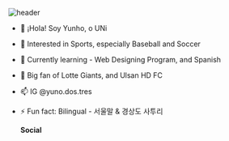 
![header](https://capsule-render.vercel.app/api?type=waving&color=gradient&height=300&section=header&text=¡Bienvenido!&fontsize=88&animation=fadeIn)



- 👋 ¡Hola! Soy Yunho, o UNi
- 👀 Interested in Sports, especially Baseball and Soccer
- 🌱 Currently learning - Web Designing Program, and Spanish
- 💞️ Big fan of Lotte Giants, and Ulsan HD FC
- 📫 IG @yuno.dos.tres
- ⚡ Fun fact: Bilingual - 서울말 & 경상도 사투리

  **Social**







<!---
YH50/YH50 is a ✨ special ✨ repository because its `README.md` (this file) appears on your GitHub profile.
You can click the Preview link to take a look at your changes.
--->
